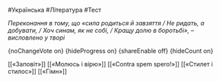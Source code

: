 #Українська #Література #Тест

*Переконання в тому, що «сила родиться й завзяття / Не ридать, а добувати, / Хоч синам, як не собі, / Кращу долю в боротьбі», – висловлено у творі*

{noChangeVote on}
{hideProgress on}
{shareEnable off}
{hideCount on}

[[«Заповіт»]]
[[«Молюсь і вірю»]]
[[«Contra spem spero!»]]
[[«Стилет і стилос»]]
[[«Гімн»]]
